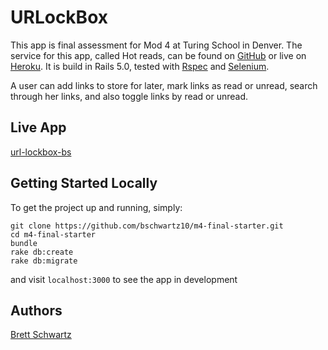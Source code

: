 # URLockBox

This app is final assessment for Mod 4 at Turing School in Denver. The service for this app, called Hot reads, can be found on [GitHub](https://github.com/bschwartz10/hot_reads) or live on [Heroku](https://hot-reads-bs.herokuapp.com/). It is build in Rails 5.0, tested with [Rspec](https://github.com/rspec/rspec-rails) and [Selenium](https://rubygems.org/gems/selenium-webdriver/versions/2.48.1).

A user can add links to store for later, mark links as read or unread, search through her links, and also toggle links by read or unread.

## Live App
[url-lockbox-bs](https://url-lockbox-bs.herokuapp.com)


## Getting Started Locally

To get the project up and running, simply:
```
git clone https://github.com/bschwartz10/m4-final-starter.git
cd m4-final-starter
bundle
rake db:create
rake db:migrate
```
and visit `localhost:3000` to see the app in development


## Authors

[Brett Schwartz](https://github.com/bschwartz10)
